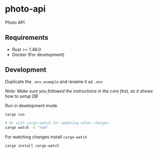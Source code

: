 # photo-api

Photo API

## Requirements

- Rust >= 1.46.0
- Docker (For development)

## Development

Duplicate the `.env.example` and rename it as `.env`

_Note: Make sure you followed the instructions in the core first, as it shows how to setup DB_

Run in development mode.

```bash
cargo run

# Or with cargo-watch for updating after changes
cargo watch -x "run"
```

For watching changes install `cargo-watch`

```bash
cargo install cargo-watch
```
